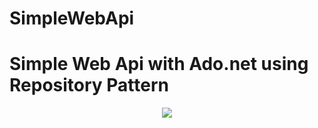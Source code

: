 # SimpleWebApi
# Simple Web Api with Ado.net using Repository Pattern
<p align="center">
  <kbd>
<img src="https://miro.medium.com/max/970/1*b5m0MjASf4JbwDnhBTElZQ.png"></img>
  </kbd>
</p>
